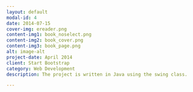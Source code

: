 ```yaml
---
layout: default
modal-id: 4
date: 2014-07-15
cover-img: ereader.png
content-img1: book_noselect.png
content-img2: book_cover.png
content-img3: book_page.png
alt: image-alt
project-date: April 2014
client: Start Bootstrap
category: Web Development
description: The project is written in Java using the swing class.

---
```

